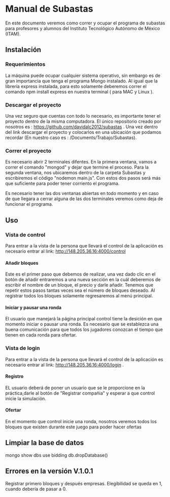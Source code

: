 # Manual de Subastas
En este documento veremos como correr y ocupar el programa de subastas para profesores y alumnos del Instituto Tecnológico Autónomo de México (ITAM). 

## Instalación


### Requerimientos
La máquina puede ocupar cualquier sistema operativo, sin embargo es de gran importancia que tenga el programa Mongo instalado. Al igual que la librería express instalada, para esto solamente deberemos correr el comando npm install express en nuestra terminal ( para MAC y Linux ).

### Descargar el proyecto
Una vez seguro que cuentas con todo lo necesario, es importante tener el proyecto dentro de la misma computadora. El único repositorio creado por nosotros es : https://github.com/davidalc2012/subastas . Una vez dentro del link descargar el proyecto y colocarlos en una ubicación que podamos recordar (En nuestro caso es : /Documents/Trabajo/Subastas).

### Correr el proyecto
Es necesario abrir 2 terminales difentes. En la primera ventana, vamos a correr el comando "mongod" y dejar que termine el proceso. Para la segunda ventana, nos ubicaremos dentro de la carpeta Subastas y escribiremos el código "nodemon main.js". Con estos dos pasos será más que suficiente para poder tener corriento el programa.

Es necesario tener las dos ventanas abiertas en todo momento y en caso de que llegara a cerrar alguna de las dos terminales veremos como deja de funcionar el programa.

## Uso


### Vista de control
Para entrar a la vista de la persona que llevará el control de la aplicación es necesario entrar al link: http://148.205.36.16:4000/control 

#### Añadir bloques
Este es el primer paso que debemos de realizar, una vez dado clic en el botón de añadir entraremos a una nueva sección en la cuál deberemos de escribir el nombre de un bloque, el precio y darle añadir. Tenemos que repetir estos pasos tantas veces sea el número de bloques deseado. Al registrar todos los bloques solamente regresaremos al menú principal.

#### Iniciar y pausar una ronda
El usuario que manejará la página principal control tiene la desición en que momento iniciar o pausar una ronda. Es necesario que se establezca una buena comunicación para que todos los jugadores conozcan el tiempo que tienen en cada ronda para ofertar.


### Vista de login
Para entrar a la vista de la persona que llevará el control de la aplicación es necesario entrar al link: http://148.205.36.16:4000/login .


#### Registro
 EL usuario deberá de poner un usuario que se le proporcione en la práctica,darle al botón de "Registrar compañia" y esperar a que control inicie la simulación.
 
#### Ofertar
 En el momento que control inicie una ronda, nosotros veremos todos los bloques que existen durante este juego para poder hacer ofertas
 
#### 

## Limpiar la base de datos
mongo
show dbs
use bidding 
db.dropDatabase()
## Errores en la versión V.1.0.1

Registrar primero bloques y después empresas.
Elegibilidad se queda en 1, cuando debería de pasar a 0. 



